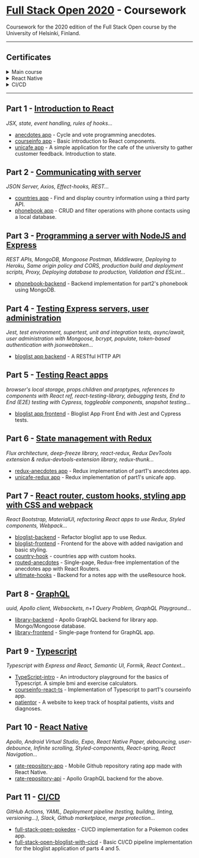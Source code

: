 # [Full Stack Open 2020](https://fullstackopen.com/en/about) - Coursework

Coursework for the 2020 edition of the Full Stack Open course by the University of Helsinki, Finland.

---
## Certificates
<details>
  <summary>Main course</summary>

  [Link]()

  ![React Native Certificate]()
</details>
<details>
  <summary>React Native</summary>

  [Link](https://studies.cs.helsinki.fi/stats/api/certificate/fs-react-native-2020/en/b2546840414ca0f644c69540ade127c3)

  ![React Native Certificate](zzz_md-docs/certificate-reactnative.png)
</details>
<details>
  <summary>CI/CD</summary>

  [Link](https://studies.cs.helsinki.fi/stats/api/certificate/fs-cicd/en/eafe3f3182884a374ae9e880c563d909)

  ![CI/CD Native Certificate](zzz_md-docs/certificate-cicd.png)
</details>

---

## Part 1 - [Introduction to React](https://fullstackopen.com/en/part1)

_JSX, state, event handling, rules of hooks..._

- [anecdotes app](https://github.com/ndeamador/FullStackOpen2020/tree/master/part1/anecdotes) - Cycle and vote programming anecdotes.
- [courseinfo app](https://github.com/ndeamador/FullStackOpen2020/tree/master/part1/courseinfo) - Basic introduction to React components.
- [unicafe app](https://github.com/ndeamador/FullStackOpen2020/tree/master/part1/unicafe) - A simple application for the cafe of the university to gather customer feedback. Introduction to state.


## Part 2 - [Communicating with server](https://fullstackopen.com/en/part2)

_JSON Server, Axios, Effect-hooks, REST..._

- [countries app](https://github.com/ndeamador/FullStackOpen2020/tree/master/part2/countries) - Find and display country information using a third party API.
- [phonebook app](https://github.com/ndeamador/FullStackOpen2020/tree/master/part2/phonebook) - CRUD and filter operations with phone contacts using a local database.


## Part 3 - [Programming a server with NodeJS and Express](https://fullstackopen.com/en/part3)

_REST APIs, MongoDB, Mongoose Postman, Middleware, Deploying to Heroku, Same origin policy and CORS, production build and deployment scripts, Proxy, Deploying database to production, Validation and ESLint..._

- [phonebook-backend](https://github.com/ndeamador/FullStackOpen2020/tree/master/part3/phonebook-backend) - Backend implementation for part2's phonebook using MongoDB.


## Part 4 - [Testing Express servers, user administration](https://fullstackopen.com/en/part4)

_Jest, test environment, supertest, unit and integration tests, async/await, user administration with Mongoose, bcrypt, populate, token-based authentication with jsonwebtoken..._

- [bloglist app backend](https://github.com/ndeamador/FullStackOpen2020/tree/master/part4/bloglist) - A RESTful HTTP API


## Part 5 - [Testing React apps](https://fullstackopen.com/en/part5)

_browser's local storage, props.children and proptypes, references to components with React ref, react-testing-library, debugging tests, End to End (E2E) testing with Cypress, toggleable components, snapshot testing..._

- [bloglist app frontend](https://github.com/ndeamador/FullStackOpen2020/tree/master/part5/bloglist-frontend) - Bloglist App Front End with Jest and Cypress tests.


## Part 6 - [State management with Redux](https://fullstackopen.com/en/part6)

_Flux architecture, deep-freeze library, react-redux, Redux DevTools extension & redux-devtools-extension library, redux-thunk..._

- [redux-anecdotes app](https://github.com/ndeamador/FullStackOpen2020/tree/master/part6/redux-anecdotes) - Redux implementation of part1's anecdotes app.
- [unicafe-redux app](https://github.com/ndeamador/FullStackOpen2020/tree/master/part6/unicafe-redux) - Redux implementation of part1's unicafe app.

## Part 7 - [React router, custom hooks, styling app with CSS and webpack](https://fullstackopen.com/en/part7)

_React Bootstrap, MaterialUI, refactoring React apps to use Redux, Styled components, Webpack..._

- [bloglist-backend](https://github.com/ndeamador/FullStackOpen2020/tree/master/part7/bloglist-backend) - Refactor bloglist app to use Redux.
- [bloglist-frontend](https://github.com/ndeamador/FullStackOpen2020/tree/master/part7/bloglist-frontend) - Frontend for the above with added navigation and basic styling.
- [country-hook](https://github.com/ndeamador/FullStackOpen2020/tree/master/part7/country-hook) - countries app with custom hooks.
- [routed-anecdotes](https://github.com/ndeamador/FullStackOpen2020/tree/master/part7/routed-anecdotes) - Single-page, Redux-free implementation of the anecdotes app with React Routers.
- [ultimate-hooks](https://github.com/ndeamador/FullStackOpen2020/tree/master/part7/ultimate-hooks) - Backend for a notes app with the useResource hook.


## Part 8 - [GraphQL](https://fullstackopen.com/en/part8)

_uuid, Apollo client, Websockets, n+1 Query Problem, GraphQL Playground..._

- [library-backend](https://github.com/ndeamador/FullStackOpen2020/tree/master/part8/library-backend) - Apollo GraphQL backend for library app. Mongo/Mongoose database.
- [library-frontend](https://github.com/ndeamador/FullStackOpen2020/tree/master/part8/library-frontend) - Single-page frontend for GraphQL app.

## Part 9 - [Typescript](https://fullstackopen.com/en/part9)

_Typescript with Express and React, Semantic UI, Formik, React Context..._

- [TypeScript-intro](https://github.com/ndeamador/FullStackOpen2020/tree/master/part9/TypeScript-intro) - An introductory playground for the basics of Typescript. A simple bmi and exercise calculators.
- [courseinfo-react-ts](https://github.com/ndeamador/FullStackOpen2020/tree/master/part9/courseinfo-react-ts) - Implementation of Typescript to part1's courseinfo app.
- [patientor](https://github.com/ndeamador/FullStackOpen2020/tree/master/part9/patientor) - A website to keep track of hospital patients, visits and diagnoses.

## Part 10 - [React Native](https://fullstackopen.com/en/part10)

_Apollo, Android Virtual Studio, Expo, React Native Paper, debouncing, user-debounce, Infinite scrolling, Styled-components, React-spring, React Navigation..._

- [rate-repository-app](https://github.com/ndeamador/FullStackOpen2020/tree/master/part10/rate-repository-app) - Mobile Github repository rating app made with React Native.
- [rate-repository-api](https://github.com/ndeamador/FullStackOpen2020/tree/master/part10/rate-repository-api) - Apollo GraphQL backend for the above.


## Part 11 - [CI/CD](https://fullstackopen.com/en/part11)

_GitHub Actions, YAML, Deployment pipeline (testing, buildng, linting, versioning...), Slack, Github marketplace, merge protection..._

- [full-stack-open-pokedex](https://github.com/ndeamador/full-stack-open-pokedex) - CI/CD implementation for a Pokemon codex app.
- [full-stack-open-bloglist-with-cicd](https://github.com/ndeamador/full-stack-open-bloglist-with-cicd) - Basic CI/CD pipeline implementation for the bloglist application of parts 4 and 5.
